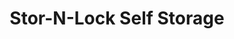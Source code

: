 ---
title: "Stor-N-Lock Self Storage"
url: /boise/stor-n-lock-self-storage/
shop: storage rental
---
